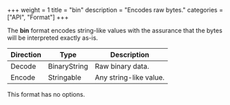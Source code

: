 +++
weight = 1
title = "bin"
description = "Encodes raw bytes."
categories = ["API", "Format"]
+++

The **bin** format encodes string-like values with the assurance that the
bytes will be interpreted exactly as-is.

| Direction | Type | Description |
| --- | --- | --- |
| Decode | BinaryString | Raw binary data. |
| Encode | Stringable | Any string-like value. |

This format has no options.